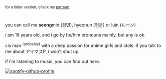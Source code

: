 <sub>for a tidier version, check my [patreon](https://www.patreon.com/seongmin/about).</sub>
#
you can call me <b>seong</b>min (성민), hyeonun (현운) or luin (ルーン)

i am 16 years old, and i go by he/him pronouns mainly, but any is ok.

cis man <sup>(probably)</sup> with a deep passion for anime girls and idols. if you talk to me about アイマスP, i won't shut up.

if i'm listening to music, you can find out here.

[![spotify-github-profile](https://spotify-github-profile.vercel.app/api/view?uid=hbh4739sxb5dmmz2nbq6ut6xn&cover_image=true&theme=default&show_offline=true&background_color=121212&interchange=true&bar_color=53b14f&bar_color_cover=false)](https://github.com/kittinan/spotify-github-profile)
